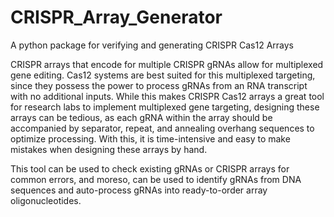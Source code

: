 # CRISPR_Array_Generator
A python package for verifying and generating CRISPR Cas12 Arrays

CRISPR arrays that encode for multiple CRISPR gRNAs allow for multiplexed gene editing. Cas12 systems are best suited for this multiplexed targeting, since they possess the power to process gRNAs from an RNA transcript with no additional inputs. While this makes CRISPR Cas12 arrays a great tool for research labs to implement multiplexed gene targeting, designing these arrays can be tedious, as each gRNA within the array should be accompanied by separator, repeat, and annealing overhang sequences to optimize processing. With this, it is time-intensive and easy to make mistakes when designing these arrays by hand.

This tool can be used to check existing gRNAs or CRISPR arrays for common errors, and moreso, can be used to identify gRNAs from DNA sequences and auto-process gRNAs into ready-to-order array oligonucleotides. 

